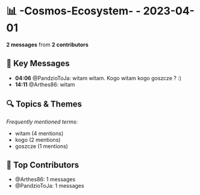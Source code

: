 # 📊 -Cosmos-Ecosystem- - 2023-04-01
**2 messages** from **2 contributors**

## 💬 Key Messages
- **04:06** @PandzioToJa: witam witam. Kogo witam kogo goszcze ? :)
- **14:11** @Arthes86: witam

## 🔍 Topics & Themes
*Frequently mentioned terms:*
- witam (4 mentions)
- kogo (2 mentions)
- goszcze (1 mentions)

## 👥 Top Contributors
- @Arthes86: 1 messages
- @PandzioToJa: 1 messages